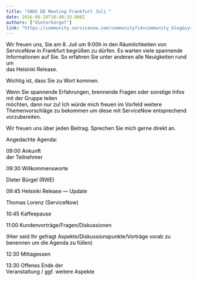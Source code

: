```yaml
---
title: "SNUG DE Meeting Frankfurt Juli "
date: 2016-06-16T10:40:19.000Z
authors: ["dieterbürgel"]
link: "https://community.servicenow.com/community?id=community_blog&sys_id=fd7c62e1dbd0dbc01dcaf3231f9619a9"
---
```

<p><span style="color: black; font-size: 10.5pt; mso-fareast-font-family: 'Times New Roman';">Wir freuen uns, Sie am 8. Juli um 9:00h in den Räumlichkeiten von<br/>ServiceNow in Frankfurt begrüßen zu dürfen. Es warten viele spannende<br/>Informationen auf Sie. So erfahren Sie unter anderen alle Neuigkeiten rund um<br/>das Helsinki Release. </span></p><p><span style="color: black; font-size: 10.5pt; mso-fareast-font-family: 'Times New Roman';">Wichtig ist, dass Sie zu Wort kommen. </span></p><p><span style="color: black; font-size: 10.5pt; mso-fareast-font-family: 'Times New Roman';">Wenn Sie spannende Erfahrungen, brennende Fragen oder sonstige Infos mit der Gruppe teilen<br/>möchten, dann nur zu! Ich würde mich freuen im Vorfeld weitere Themenvorschläge zu bekommen um diese mit ServiceNow entsprechend vorzubereiten.</span></p><p><span style="color: black; font-size: 10.5pt; mso-fareast-font-family: 'Times New Roman';">Wir freuen uns über jeden Beitrag. Sprechen Sie mich gerne direkt an. </span></p><p></p><p></p><p><span style="color: black; font-size: 10.5pt; mso-fareast-font-family: 'Times New Roman';">Angedachte Agenda: </span></p><p><span style="color: black; font-size: 10.5pt; mso-fareast-font-family: 'Times New Roman';">09:00 Ankunft<br/>der Teilnehmer </span></p><p><span style="color: black; font-size: 10.5pt; mso-fareast-font-family: 'Times New Roman';">09:30 Willkommensworte</span></p><p><span style="color: black; font-size: 10.5pt; mso-fareast-font-family: 'Times New Roman';">Dieter Bürgel (RWE) </span></p><p><span style="color: black; font-size: 10.5pt; mso-fareast-font-family: 'Times New Roman';">09:45 Helsinki Release — Update</span></p><p><span style="color: black; font-size: 10.5pt; mso-fareast-font-family: 'Times New Roman';">Thomas Lorenz (ServiceNow) </span></p><p><span style="color: black; font-size: 10.5pt; mso-fareast-font-family: 'Times New Roman';">10:45 Kaffeepause</span></p><p><span style="color: black; font-size: 10.5pt; mso-fareast-font-family: 'Times New Roman';">11:00 Kundenvorträge/Fragen/Diskussionen   </span></p><p><span style="color: black; font-size: 10.5pt; mso-fareast-font-family: 'Times New Roman';">(Hier seid Ihr gefragt Aspekte/Diskussionspunkte/Vorträge vorab zu benennen um die Agenda zu füllen)</span></p><p><span style="color: black; font-size: 10.5pt; mso-fareast-font-family: 'Times New Roman';"> </span><span style="color: black; font-size: 10.5pt; mso-fareast-font-family: 'Times New Roman';">12:30 Mittagessen </span></p><p><span style="color: black; font-size: 10.5pt; mso-fareast-font-family: 'Times New Roman';">13:30 Offenes Ende der<br/>Veranstaltung / ggf. weitere Aspekte   </span></p>